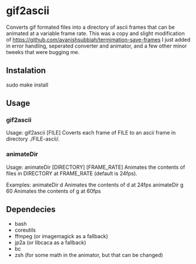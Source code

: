# gif2ascii
Converts gif formated files into a directory of ascii frames that can be animated at a variable frame rate.
This was a copy and slight modification of https://github.com/avanishsubbiah/termimation-save-frames
I just added in error handling, seperated converter and animator, and a few other minor tweeks that were bugging me.

## Instalation
sudo make install

## Usage
### gif2ascii
Usage: gif2ascii [FILE]
Coverts each frame of FILE to an ascii frame in directory ./FILE-ascii/.

### animateDir
Usage: animateDir [DIRECTORY] [FRAME_RATE]
Animates the contents of files in DIRECTORY at FRAME_RATE (default is 24fps).

Examples:
animateDir d		Animates the contents of d at 24fps
animateDir g 60		Animates the contents of g at 60fps


## Dependecies
- bash
- coreutils
- ffmpeg (or imagemagick as a fallback)
- jp2a (or libcaca as a fallback)
- bc
- zsh (for some math in the animator, but that can be changed)
